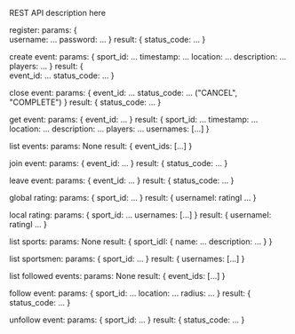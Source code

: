 REST API description here

register:
    params: {   
                username: ...
                password: ...
            }
    result: {
                status_code: ...
            }

create event:
    params: {
                sport_id: ...
                timestamp: ...
                location: ...
                description: ...
                players: ...
            }
    result: {   
                event_id: ...
                status_code: ... 
            }

close event:
    params: {
                event_id: ...
                status_code: ... ("CANCEL", "COMPLETE")
            }
    result: {
                status_code: ...
            }

get event:
    params: {
                event_id: ...
            }
    result: {
                sport_id: ...
                timestamp: ...
                location: ...
                description: ...
                players: ...
                usernames: [...]
            }

list events:
    params: None
    result: {
                event_ids: [...]
            }

join event:
    params: {
                event_id: ...
            }
    result: {
                status_code: ...
            }

leave event:
    params: {
                event_id: ...
            }
    result: {
                status_code: ...
            }

global rating:
    params: {
                sport_id: ...
            }
    result: {
                usernameI: ratingI
                ...
            }

local rating:
    params: {
                sport_id: ...
                usernames: [...]
            }
    result: {
                usernameI: ratingI
                ...
            }

list sports:
    params: None
    result: {
                sport_idI:  {
                                name: ...
                                description: ...
                            }
            }

list sportsmen:
    params: {
                sport_id: ...
            }
    result: {
                usernames: [...]
            }

list followed events:
    params: None
    result: {
                event_ids: [...]
            }

follow event:
    params: {
                sport_id: ...
                location: ...
                radius: ...
            }
    result: {
                status_code: ...
            }

unfollow event:
    params: {
                sport_id: ...
            }
    result: {
                status_code: ...
            }

